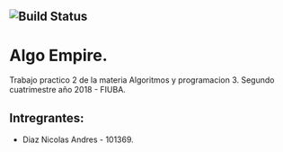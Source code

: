 


![Build Status](https://travis-ci.com/diaznicolasandres1/Algo-Empire-AYP3.svg?token=4LgUpS6rvXisEoAyjjAp&branch=master
)
---

# Algo Empire.
Trabajo practico 2 de la materia Algoritmos y programacion 3.
Segundo cuatrimestre año 2018 - FIUBA.

## Intregrantes: 
- Diaz Nicolas Andres - 101369.

